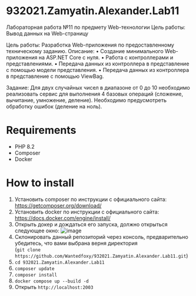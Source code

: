 # 932021.Zamyatin.Alexander.Lab11

Лабораторная работа №11 по предмету Web-технологии Цель работы: Вывод данных на Web-страницу

Цель работы: Разработка Web-приложения по предоставленному техническому заданию.
Описание:
•	Создание минимального Web-приложения на ASP.NET Core с нуля.
•	Работа с контроллерами и представлениями.
•	Передача данных из контроллера в представление с помощью модели представления.
•	Передача данных из контроллера в представление с помощью ViewBag.

Задание: Для двух случайных чисел в диапазоне от 0 до 10 необходимо реализовать сервис для выполнения 4 базовых операций (сложение, вычитание, умножение, деление). Необходимо предусмотреть обработку ошибок (деление на ноль).


# Requirements
- PHP 8.2
- Composer
- Docker

# How to install
1) Установить composer по инструкции с официального сайта: https://getcomposer.org/download/
2) Установить docker по инструкции с официального сайта: https://docs.docker.com/engine/install/
3) Открыть докер и дождаться его запуска, должно открыться следующее окно:
![image](https://github.com/Wantedfoxy/932021.Zamyatin.Alexander.Lab11/assets/50704060/191f2e21-e11f-4ebb-b642-289863e8a0d4)
4) Склонировать данный репозиторий через консоль, предварительно убедитесь, что вами выбрана верня директория <br>
(`git clone https://github.com/Wantedfoxy/932021.Zamyatin.Alexander.Lab11.git`)
5) `cd 932021.Zamyatin.Alexander.Lab11`
6) `composer update`
7) `composer install`
8) `docker compose up --build -d`
9) Открыть `http://localhost:2003`
